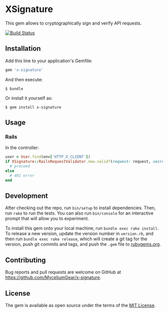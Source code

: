 # XSignature

This gem allows to cryptographically sign and verify API requests.

[![Build Status](https://travis-ci.org/MyceliumGear/x-signature.svg)](https://travis-ci.org/MyceliumGear/x-signature)

## Installation

Add this line to your application's Gemfile:

```ruby
gem 'x-signature'
```

And then execute:

    $ bundle

Or install it yourself as:

    $ gem install x-signature

## Usage

### Rails

In the controller:

```ruby
user = User.find(env['HTTP_X_CLIENT'])
if XSignature::RailsRequestValidator.new.valid?(request: request, secret: user.api_secret)
  # proceed
else
  # 401 error
end
```

## Development

After checking out the repo, run `bin/setup` to install dependencies. Then, run `rake` to run the tests. You can also run `bin/console` for an interactive prompt that will allow you to experiment.

To install this gem onto your local machine, run `bundle exec rake install`. To release a new version, update the version number in `version.rb`, and then run `bundle exec rake release`, which will create a git tag for the version, push git commits and tags, and push the `.gem` file to [rubygems.org](https://rubygems.org).

## Contributing

Bug reports and pull requests are welcome on GitHub at https://github.com/MyceliumGear/x-signature.

## License

The gem is available as open source under the terms of the [MIT License](http://opensource.org/licenses/MIT).

